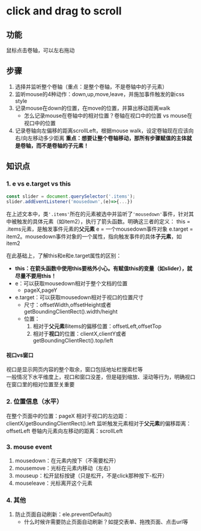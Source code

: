 # click and drag to scroll

## 功能
鼠标点击卷轴，可以左右拖动

## 步骤
1. 选择并监听整个卷轴（重点：是整个卷轴，不是卷轴中的子元素）
2. 监听mouse的4种动作：down,up,move,leave，并施加事件触发的新css style
3. 记录mouse在down的位置，在move的位置，并算出移动距离walk
    - 怎么记录mouse在卷轴中的相对位置？卷轴在视口中的位置 vs mouse在视口中的位置
4. 记录卷轴向左偏移的距离scrollLeft，根据mouse walk，设定卷轴现在应该向右/向左移动多少距离
**重点：想要让整个卷轴移动，那所有步骤赋值的主体就是卷轴，而不是卷轴的子元素！**

## 知识点
### 1. e vs e.target vs this
```javascript
const slider = document.querySelector('.items');
slider.addEventListener('mousedown',(e)=>{...})
```
在上述文本中，类`'.items'`所在的元素被选中并监听了`'mousedown'`事件，针对其中被触发的具体元素（如item2），执行了箭头函数。明确这三者的定义：
this = <element>.items元素，是触发事件元素的**父元素**
e = <object>一个mousedown事件对象
e.target = <element>item2。mousedown事件对象的一个属性，指向触发事件的具体**子元素**，如item2

在此基础上，了解this和e和e.target属性的区别：
- **this：在箭头函数中使用this要格外小心。有赋值this的变量（如slider），就尽量不要用this！**
- e：可以获取mousedown相对于整个文档的位置
    - pageX,pageY
- e.target：可以获取mousedown相对于视口的位置尺寸
    - 尺寸：offsetWidth,offsetHeight或者getBoundingClientRect().width/height
    - 位置：
        1. 相对于**父元素**8items的偏移位置：offsetLeft,offsetTop
        2. 相对于**视口**的位置：clientX,clientY或者getBoundingClientRect().top/left

#### 视口vs窗口
视口是显示网页内容的整个取余，窗口包括地址栏搜索栏等  
一般情况下水平维度上，视口和窗口没差，但是碰到缩放、滚动等行为，明确视口在窗口里的相对位置至关重要

### 2. 位置信息（水平）
在整个页面中的位置：pageX
相对于视口的左边距：clientX/getBoundingClientRect().left
监听触发元素相对于**父元素**的偏移距离：offsetLeft
卷轴内元素向左移动的距离：scrollLeft

### 3. mouse event
1. mousedown：在元素内按下（不需要松开）
2. mousemove：光标在元素内移动（左右）
3. mouseup：松开鼠标按键（只是松开，不是click那种按下-松开）
4. mouseleave：光标离开这个元素

### 4. 其他
1. 防止页面自动刷新：ele.preventDefault()
    - 什么时候许需要防止页面自动刷新？如提交表单、拖拽页面、点击url等